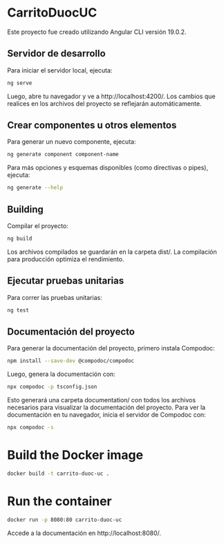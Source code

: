 # CarritoDuocUC

Este proyecto fue creado utilizando Angular CLI versión 19.0.2.

## Servidor de desarrollo

Para iniciar el servidor local, ejecuta:

```bash
ng serve
```

Luego, abre tu navegador y ve a http://localhost:4200/. Los cambios que realices en los archivos del proyecto se reflejarán automáticamente.

## Crear componentes u otros elementos

Para generar un nuevo componente, ejecuta:

```bash
ng generate component component-name
```

Para más opciones y esquemas disponibles (como directivas o pipes), ejecuta:

```bash
ng generate --help
```

## Building

Compilar el proyecto:

```bash
ng build
```

Los archivos compilados se guardarán en la carpeta dist/. La compilación para producción optimiza el rendimiento.

## Ejecutar pruebas unitarias

Para correr las pruebas unitarias:

```bash
ng test
```

## Documentación del proyecto

Para generar la documentación del proyecto, primero instala Compodoc:

```bash
npm install --save-dev @compodoc/compodoc
```

Luego, genera la documentación con:

```bash
npx compodoc -p tsconfig.json
```

Esto generará una carpeta documentation/ con todos los archivos necesarios para visualizar la documentación del proyecto. Para ver la documentación en tu navegador, inicia el servidor de Compodoc con:

```bash
npx compodoc -s
```

# Build the Docker image
```bash
docker build -t carrito-duoc-uc .
```

# Run the container
```bash
docker run -p 8080:80 carrito-duoc-uc
```

Accede a la documentación en http://localhost:8080/.
